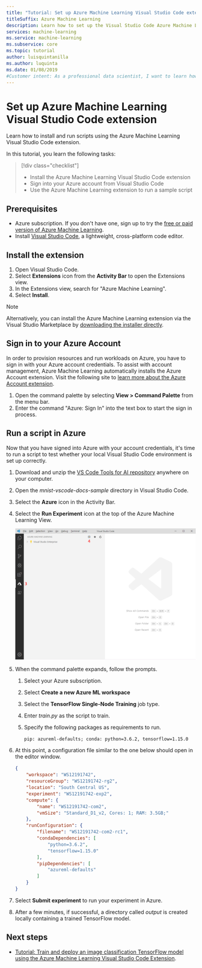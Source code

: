 ```yaml
---
title: "Tutorial: Set up Azure Machine Learning Visual Studio Code extension"
titleSuffix: Azure Machine Learning
description: Learn how to set up the Visual Studio Code Azure Machine Learning extension.
services: machine-learning
ms.service: machine-learning
ms.subservice: core
ms.topic: tutorial
author: luisquintanilla
ms.author: luquinta
ms.date: 01/08/2019
#Customer intent: As a professional data scientist, I want to learn how to get started with the Azure Machine Learning Visual Studio Code Extension.
---
```


# Set up Azure Machine Learning Visual Studio Code extension

Learn how to install and run scripts using the Azure Machine Learning Visual Studio Code extension.

In this tutorial, you learn the following tasks:

> [!div class="checklist"]
> * Install the Azure Machine Learning Visual Studio Code extension
> * Sign into your Azure account from Visual Studio Code
> * Use the Azure Machine Learning extension to run a sample script

## Prerequisites

- Azure subscription. If you don't have one, sign up to try the [free or paid version of Azure Machine Learning](https://aka.ms/AMLFree).
- Install [Visual Studio Code](https://code.visualstudio.com/docs/setup/setup-overview), a lightweight, cross-platform code editor.

## Install the extension

1. Open Visual Studio Code.
1. Select **Extensions** icon from the **Activity Bar** to open the Extensions view.
1. In the Extensions view, search for "Azure Machine Learning".
1. Select **Install**.

> [!NOTE]
> Alternatively, you can install the Azure Machine Learning extension via the Visual Studio Marketplace by [downloading the installer directly](https://aka.ms/vscodetoolsforai). 

## Sign in to your Azure Account

In order to provision resources and run workloads on Azure, you have to sign in with your Azure account credentials. To assist with account management, Azure Machine Learning automatically installs the Azure Account extension. Visit the following site to [learn more about the Azure Account extension](https://marketplace.visualstudio.com/items?itemName=ms-vscode.azure-account).

1. Open the command palette by selecting **View > Command Palette** from the menu bar. 
1. Enter the command "Azure: Sign In" into the text box to start the sign in process.

## Run a script in Azure

Now that you have signed into Azure with your account credentials, it's time to run a script to test whether your local Visual Studio Code environment is set up correctly.

1. Download and unzip the [VS Code Tools for AI repository](https://github.com/microsoft/vscode-tools-for-ai/archive/master.zip) anywhere on your computer.
1. Open the *mnist-vscode-docs-sample* directory in Visual Studio Code.
1. Select the **Azure** icon in the Activity Bar.
1. Select the **Run Experiment** icon at the top of the Azure Machine Learning View.

    ![Run Experiment](./media/tutorial-setup-vscode-extension/run-experiment.PNG)

1. When the command palette expands, follow the prompts.

    1. Select your Azure subscription.
    1. Select **Create a new Azure ML workspace**
    1. Select the **TensorFlow Single-Node Training** job type.
    1. Enter *train.py* as the script to train.
    1. Specify the following packages as requirements to run.

        ```text
        pip: azureml-defaults; conda: python=3.6.2, tensorflow=1.15.0
        ```

1. At this point, a configuration file similar to the one below should open in the editor window.

    ```json
    {
        "workspace": "WS12191742",
        "resourceGroup": "WS12191742-rg2",
        "location": "South Central US",
        "experiment": "WS12191742-exp2",
        "compute": {
            "name": "WS12191742-com2",
            "vmSize": "Standard_D1_v2, Cores: 1; RAM: 3.5GB;"
        },
        "runConfiguration": {
            "filename": "WS12191742-com2-rc1",
            "condaDependencies": [
                "python=3.6.2",
                "tensorflow=1.15.0"
            ],
            "pipDependencies": [
                "azureml-defaults"
            ]
        }
    }
    ```

1. Select **Submit experiment** to run your experiment in Azure.
1. After a few minutes, if successful, a directory called *output* is created locally containing a trained TensorFlow model.

## Next steps

* [Tutorial: Train and deploy an image classification TensorFlow model using the Azure Machine Learning Visual Studio Code Extension](tutorial-train-deploy-image-classification-model-vscode.md).

